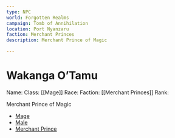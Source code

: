 ```yaml
---
type: NPC
world: Forgotten Realms
campaign: Tomb of Annihilation
location: Port Nyanzaru
faction: Merchant Princes
description: Merchant Prince of Magic

---
```


# Wakanga O’Tamu


Name: 
Class: [[Mage]]
Race: 
Faction: [[Merchant Princes]]
Rank: 





Merchant Prince of Magic


-   [Mage](http://10.0.0.60/index.php/Category:Mage "Category:Mage")
-   [Male](http://10.0.0.60/index.php/Category:Male "Category:Male")
-   [Merchant Prince](http://10.0.0.60/index.php/Category:Merchant_Prince "Category:Merchant Prince")